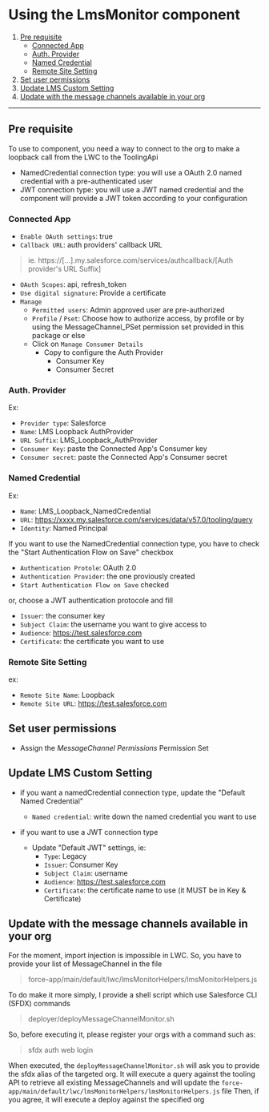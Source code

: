 # Using the LmsMonitor component
1. [Pre requisite](https://github.com/svaroteauxSFDC/lmsMonitor#pre-requisite)
    - [Connected App](https://github.com/svaroteauxSFDC/lmsMonitor#connected-app)
    - [Auth. Provider](https://github.com/svaroteauxSFDC/lmsMonitor#auth-provider)
    - [Named Credential](https://github.com/svaroteauxSFDC/lmsMonitor#named-credential)
    - [Remote Site Setting](https://github.com/svaroteauxSFDC/lmsMonitor#remote-site-setting)
2. [Set user permissions](https://github.com/svaroteauxSFDC/lmsMonitor#set-user-permissions)
3. [Update LMS Custom Setting](https://github.com/svaroteauxSFDC/lmsMonitor#update-lms-custom-setting)
4. [Update with the message channels available in your org](https://github.com/svaroteauxSFDC/lmsMonitor#update-with-the-message-channels-available-in-your-org)
    
---

## Pre requisite
To use to component, you need a way to connect to the org to make a loopback call from the LWC to the ToolingApi
- NamedCredential connection type:    you will use a OAuth 2.0 named credential with a pre-authenticated user
- JWT connection type:                you will use a JWT named credential and the component will provide a JWT token according to your configuration

### Connected App
- `Enable OAuth settings`: true
- `Callback URL`: auth providers' callback URL
 > ie. https://[...].my.salesforce.com/services/authcallback/[Auth provider's URL Suffix]
- `OAuth Scopes`: api, refresh_token
- `Use digital signature`: Provide a certificate
- `Manage`
    - `Permitted users`: Admin approved user are pre-authorized
    - `Profile` / `Pset`: Choose how to authorize access, by profile or by using the MessageChannel_PSet permission set provided in this package or else
    - Click on `Manage Consumer Details`
        - Copy to configure the Auth Provider
            - Consumer Key
            - Consumer Secret

### Auth. Provider
Ex:
- `Provider type`: Salesforce
- `Name`: LMS Loopback AuthProvider
- `URL Suffix`: LMS_Loopback_AuthProvider
- `Consumer Key`: paste the Connected App's Consumer key
- `Consumer secret`: paste the Connected App's Consumer secret

### Named Credential
Ex:
- `Name`: LMS_Loopback_NamedCredential
- `URL`: https://xxxx.my.salesforce.com/services/data/v57.0/tooling/query
- `Identity`: Named Principal

If you want to use the NamedCredential connection type, you have to check the "Start Authentication Flow on Save" checkbox
- `Authentication Protole`: OAuth 2.0
- `Authentication Provider`: the one proviously created
- `Start Authentication Flow on Save` checked

or, choose a JWT authentication protocole and fill 
- `Issuer`: the consumer key
- `Subject Claim`: the username you want to give access to
- `Audience`: https://test.salesforce.com
- `Certificate`: the certificate you want to use

### Remote Site Setting
ex:
- `Remote Site Name`: Loopback
- `Remote Site URL`: https://test.salesforce.com

## Set user permissions
- Assign the *MessageChannel Permissions* Permission Set

## Update LMS Custom Setting
- if you want a namedCredential connection type, update the "Default Named Credential"
    - `Named credential`: write down the named credential you want to use

- if you want to use a JWT connection type
    - Update "Default JWT" settings, ie:
        - `Type`: Legacy
        - `Issuer`: Consumer Key
        - `Subject Claim`: username	 	 
        - `Audience`: https://test.salesforce.com	 	 
        - `Certificate`: the certificate name to use (it MUST be in Key & Certificate) 	 

## Update with the message channels available in your org
For the moment, import injection is impossible in LWC. So, you have to provide your list of MessageChannel in the file
> force-app/main/default/lwc/lmsMonitorHelpers/lmsMonitorHelpers.js

To do make it more simply, I provide a shell script which use Salesforce CLI (SFDX) commands
> deployer/deployMessageChannelMonitor.sh

So, before executing it, please register your orgs with a command such as:
> sfdx auth web login 

When executed, the `deployMessageChannelMonitor.sh` will ask you to provide the sfdx alias of the targeted org.
It will execute a query against the tooling API to retrieve all existing MessageChannels and will update the `force-app/main/default/lwc/lmsMonitorHelpers/lmsMonitorHelpers.js` file
Then, if you agree, it will execute a deploy against the specified org
